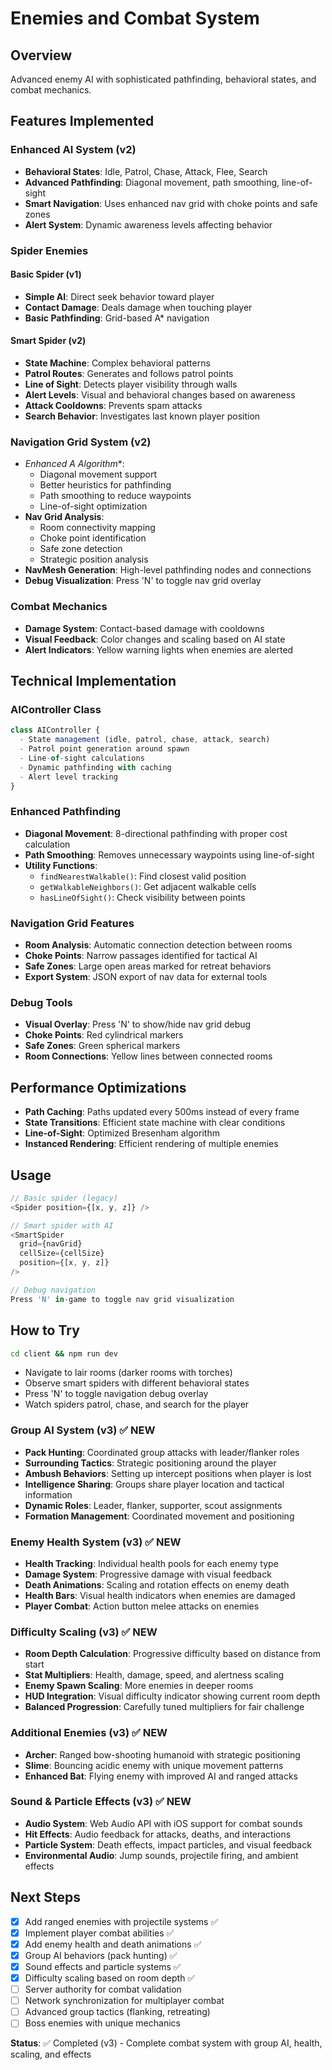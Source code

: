 # Enemies and Combat System

## Overview
Advanced enemy AI with sophisticated pathfinding, behavioral states, and combat mechanics.

## Features Implemented

### Enhanced AI System (v2)
- **Behavioral States**: Idle, Patrol, Chase, Attack, Flee, Search
- **Advanced Pathfinding**: Diagonal movement, path smoothing, line-of-sight
- **Smart Navigation**: Uses enhanced nav grid with choke points and safe zones
- **Alert System**: Dynamic awareness levels affecting behavior

### Spider Enemies

#### Basic Spider (v1)
- **Simple AI**: Direct seek behavior toward player
- **Contact Damage**: Deals damage when touching player
- **Basic Pathfinding**: Grid-based A* navigation

#### Smart Spider (v2)
- **State Machine**: Complex behavioral patterns
- **Patrol Routes**: Generates and follows patrol points
- **Line of Sight**: Detects player visibility through walls
- **Alert Levels**: Visual and behavioral changes based on awareness
- **Attack Cooldowns**: Prevents spam attacks
- **Search Behavior**: Investigates last known player position

### Navigation Grid System (v2)
- **Enhanced A* Algorithm**: 
  - Diagonal movement support
  - Better heuristics for pathfinding
  - Path smoothing to reduce waypoints
  - Line-of-sight optimization
- **Nav Grid Analysis**:
  - Room connectivity mapping
  - Choke point identification
  - Safe zone detection
  - Strategic position analysis
- **NavMesh Generation**: High-level pathfinding nodes and connections
- **Debug Visualization**: Press 'N' to toggle nav grid overlay

### Combat Mechanics
- **Damage System**: Contact-based damage with cooldowns
- **Visual Feedback**: Color changes and scaling based on AI state
- **Alert Indicators**: Yellow warning lights when enemies are alerted

## Technical Implementation

### AIController Class
```typescript
class AIController {
  - State management (idle, patrol, chase, attack, search)
  - Patrol point generation around spawn
  - Line-of-sight calculations
  - Dynamic pathfinding with caching
  - Alert level tracking
}
```

### Enhanced Pathfinding
- **Diagonal Movement**: 8-directional pathfinding with proper cost calculation
- **Path Smoothing**: Removes unnecessary waypoints using line-of-sight
- **Utility Functions**: 
  - `findNearestWalkable()`: Find closest valid position
  - `getWalkableNeighbors()`: Get adjacent walkable cells
  - `hasLineOfSight()`: Check visibility between points

### Navigation Grid Features
- **Room Analysis**: Automatic connection detection between rooms
- **Choke Points**: Narrow passages identified for tactical AI
- **Safe Zones**: Large open areas marked for retreat behaviors
- **Export System**: JSON export of nav data for external tools

### Debug Tools
- **Visual Overlay**: Press 'N' to show/hide nav grid debug
- **Choke Points**: Red cylindrical markers
- **Safe Zones**: Green spherical markers  
- **Room Connections**: Yellow lines between connected rooms

## Performance Optimizations
- **Path Caching**: Paths updated every 500ms instead of every frame
- **State Transitions**: Efficient state machine with clear conditions
- **Line-of-Sight**: Optimized Bresenham algorithm
- **Instanced Rendering**: Efficient rendering of multiple enemies

## Usage
```typescript
// Basic spider (legacy)
<Spider position={[x, y, z]} />

// Smart spider with AI
<SmartSpider 
  grid={navGrid} 
  cellSize={cellSize} 
  position={[x, y, z]} 
/>

// Debug navigation
Press 'N' in-game to toggle nav grid visualization
```

## How to Try
```bash
cd client && npm run dev
```
- Navigate to lair rooms (darker rooms with torches)
- Observe smart spiders with different behavioral states
- Press 'N' to toggle navigation debug overlay
- Watch spiders patrol, chase, and search for the player

### Group AI System (v3) ✅ **NEW**
- **Pack Hunting**: Coordinated group attacks with leader/flanker roles
- **Surrounding Tactics**: Strategic positioning around the player
- **Ambush Behaviors**: Setting up intercept positions when player is lost
- **Intelligence Sharing**: Groups share player location and tactical information
- **Dynamic Roles**: Leader, flanker, supporter, scout assignments
- **Formation Management**: Coordinated movement and positioning

### Enemy Health System (v3) ✅ **NEW**
- **Health Tracking**: Individual health pools for each enemy type
- **Damage System**: Progressive damage with visual feedback
- **Death Animations**: Scaling and rotation effects on enemy death
- **Health Bars**: Visual health indicators when enemies are damaged
- **Player Combat**: Action button melee attacks on enemies

### Difficulty Scaling (v3) ✅ **NEW**
- **Room Depth Calculation**: Progressive difficulty based on distance from start
- **Stat Multipliers**: Health, damage, speed, and alertness scaling
- **Enemy Spawn Scaling**: More enemies in deeper rooms
- **HUD Integration**: Visual difficulty indicator showing current room depth
- **Balanced Progression**: Carefully tuned multipliers for fair challenge

### Additional Enemies (v3) ✅ **NEW**
- **Archer**: Ranged bow-shooting humanoid with strategic positioning
- **Slime**: Bouncing acidic enemy with unique movement patterns
- **Enhanced Bat**: Flying enemy with improved AI and ranged attacks

### Sound & Particle Effects (v3) ✅ **NEW**
- **Audio System**: Web Audio API with iOS support for combat sounds
- **Hit Effects**: Audio feedback for attacks, deaths, and interactions
- **Particle System**: Death effects, impact particles, and visual feedback
- **Environmental Audio**: Jump sounds, projectile firing, and ambient effects

## Next Steps
- [x] Add ranged enemies with projectile systems ✅
- [x] Implement player combat abilities ✅
- [x] Add enemy health and death animations ✅  
- [x] Group AI behaviors (pack hunting) ✅
- [x] Sound effects and particle systems ✅
- [x] Difficulty scaling based on room depth ✅
- [ ] Server authority for combat validation
- [ ] Network synchronization for multiplayer combat
- [ ] Advanced group tactics (flanking, retreating)
- [ ] Boss enemies with unique mechanics

**Status**: ✅ Completed (v3) - Complete combat system with group AI, health, scaling, and effects